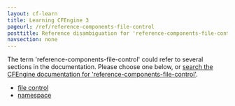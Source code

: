 ```yaml
---
layout: cf-learn
title: Learning CFEngine 3
pageurl: /ref/reference-components-file-control
posttitle: Reference disambiguation for 'reference-components-file-control'
navsection: none
---
```


The term 'reference-components-file-control' could refer to several sections in the documentation. Please choose one below, or
[search the CFEngine documentation for 'reference-components-file-control'](http://cfengine.com/docs/3.5/search.html?q=reference-components-file-control).

- [file control](http://cfengine.com/docs/3.5/reference-components-file-control.html#file-control)
- [namespace](http://cfengine.com/docs/3.5/reference-components-file-control.html#namespace)
